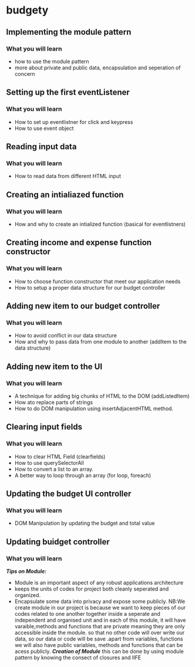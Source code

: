 # budgety
## Implementing the module pattern
### What you will learn 
- how to use the module pattern
- more about private and public data, encapsulation and seperation of concern 
## Setting up the first eventListener
### What you will learn 
- How to set up eventlistner for click and  keypress
- How to use event object 
## Reading input data
### What you will learn 
- How to read data from different HTML input

## Creating an intialiazed function
### What you will learn 
- How and why to create an intialized function (basical for eventlistners)

## Creating income and expense function constructor
### What you will learn 
- How to choose function constructor that meet our application needs
- How to setup a  proper data structure for our budget controller
## Adding new item to our budget controller
### What you will learn 
- How to avoid conflict in our data structure
- How and why to pass data from one module to another (addItem to the data structure)
## Adding new item to the UI
### What you will learn 
- A technique for adding big chunks of HTML to the DOM (addListedItem)
- How ato replace parts of strings 
- How to do DOM manipulation using insertAdjacentHTML method.
## Clearing input fields
### What you will learn 
- How to clear HTML Field (clearfields)
- How to use querySelectorAll 
- How to convert a list to an array.
- A better way to loop through an array (for loop, foreach)
## Updating the budget UI controller
### What you will learn 

- DOM Manipulation by updating the budget and total value

## Updating buidget controller
### What you will learn

*********************Tips on Module:*********************
- Module is an important aspect of any robust applications architecture
- keeps the units of codes for project both cleanly seperated and organized.
- Encapsulate some data into privacy and expose some publicly.
NB:We create module in our project is because we want to keep pieces of our codes related to one another together inside a seperate and independent and organised unit and in each of this module, it will have varaible,methods and functions that are private meaning they are only accessible inside the module. so that no other code will over write our data, so our data or code will be save .apart from variables, functions we will also have public variables, methods and functions that can be acess publicly.
*********************Creation of Module*********************
this can be done by using module pattern by knowing the consect of closures and IIFE

